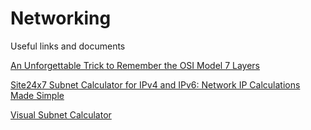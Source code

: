 # Networking

Useful links and documents

[An Unforgettable Trick to Remember the OSI Model 7 Layers](https://www.cybrary.it/blog/0p3n/osi-model-7-layers-basic-understanding/)

[Site24x7 Subnet Calculator for IPv4 and IPv6: Network IP Calculations Made Simple ](https://www.site24x7.com/blog/site24x7-subnet-calculator-for-ipv4-and-ipv6-network-ip-calculations-made-simple-1489611670994/)

[Visual Subnet Calculator](https://www.davidc.net/sites/default/subnets/subnets.html)